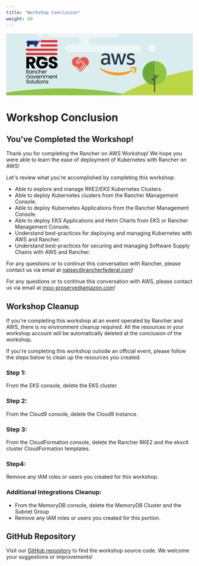 ```yaml
---
title: "Workshop Conclusion"
weight: 60
---
```


![rgs-aws-banner](/static/images/rgs-aws-banner.png)

# Workshop Conclusion
## You've Completed the Workshop!

Thank you for completing the Rancher on AWS Workshop! We hope you were able to learn the ease of deployment of Kubernetes with Rancher on AWS!

Let's review what you're accomplished by completing this workshop:
* Able to explore and manage RKE2/EKS Kubernetes Clusters.
* Able to deploy Kubernetes clusters from the Rancher Management Console.
* Able to deploy Kubernetes Applications from the Rancher Management Console.
* Able to deploy EKS Applications and Helm Charts from EKS or Rancher Management Console.
* Understand best-practices for deploying and managing Kubernetes with AWS and Rancher.
* Understand best-practices for securing and managing Software Supply Chains with AWS and Rancher.

For any questions or to continue this conversation with Rancher, please contact us via email at natsec@rancherfederal.com!

For any questions or to continue this conversation with AWS, please contact us via email at mpo-proserve@amazon.com!


## Workshop Cleanup
If you're completing this workshop at an event operated by Rancher and AWS, 
there is no environment cleanup required. All the resources in your workshop
account will be automatically deleted at the conclusion of the workshop.

If you're completing this workshop outside an official event, please follow the steps below to clean up the resources you created.

### Step 1:
From the EKS console, delete the EKS cluster.

### Step 2:
From the Cloud9 console, delete the Cloud9 instance.

### Step 3:
From the CloudFormation console, delete the Rancher RKE2 and the eksctl cluster 
CloudFormation templates.

### Step4:
Remove any IAM roles or users you created for this workshop.

### Additional Integrations Cleanup:
* From the MemoryDB console, delete the MemoryDB Cluster and the Subnet Group
* Remove any IAM roles or users you created for this portion.


## GitHub Repository
Visit our [GitHub repository](https://github.com/aws-samples/rancher-on-aws-workshop) to find the workshop source code. We welcome your suggestions or improvements!